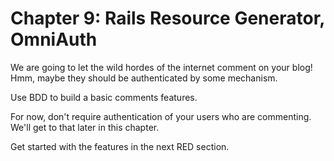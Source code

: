 # Chapter 9: Rails Resource Generator, OmniAuth

We are going to let the wild hordes of the internet comment on your blog! Hmm, maybe they should be authenticated by some mechanism.

Use BDD to build a basic comments features.

For now, don't require authentication of your users who are commenting. We'll get to that later in this chapter.

Get started with the features in the next RED section.
